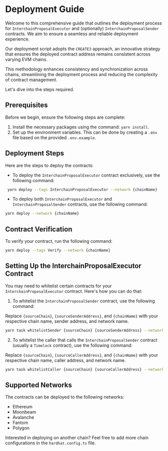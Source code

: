 # Deployment Guide

Welcome to this comprehensive guide that outlines the deployment process for `InterchainProposalExecutor` and (optionally) `InterchainProposalSender` contracts. We aim to ensure a seamless and reliable deployment experience.

Our deployment script adopts the `CREATE3` approach, an innovative strategy that ensures the deployed contract address remains consistent across varying EVM chains.

This methodology enhances consistency and synchronization across chains, streamlining the deployment process and reducing the complexity of contract management.

Let's dive into the steps required.

## Prerequisites

Before we begin, ensure the following steps are complete:

1. Install the necessary packages using the command: `yarn install`.
2. Set up the environment variables. This can be done by creating a `.env` file based on the provided `.env.example`.

## Deployment Steps

Here are the steps to deploy the contracts:

- To deploy the `InterchainProposalExecutor` contract exclusively, use the following command:

```bash
 yarn deploy --tags InterchainProposalExecutor --network {chainName}
```

- To deploy both `InterchainProposalExecutor` and `InterchainProposalSender` contracts, use the following command:

```bash
yarn deploy --network {chainName}
```

## Contract Verification

To verify your contract, run the following command:

```bash
yarn deploy --tags Verify --network {chainName}
```

## Setting Up the InterchainProposalExecutor Contract

You may need to whitelist certain contracts for your `InterchainProposalExecutor` contract. Here's how you can do that:

1. To whitelist the `InterchainProposalSender` contract, use the following command:

Replace `{sourceChain}`, `{sourceSenderAddress}`, and `{chainName}` with your respective chain name, sender address, and network name.

```bash
yarn task whitelistSender {sourceChain} {sourceSenderAddress} --network {chainName}
```

2. To whitelist the caller that calls the `InterchainProposalSender` contract (usually a `Timelock` contract), use the following command:

Replace `{sourceChain}`, `{sourceCallerAddress}`, and `{chainName}` with your respective chain name, caller address, and network name.

```bash
yarn task whitelistCaller {sourceChain} {sourceCallerAddress} --network {chainName}
```

## Supported Networks

The contracts can be deployed to the following networks:

- Ethereum
- Moonbeam
- Avalanche
- Fantom
- Polygon

Interested in deploying on another chain? Feel free to add more chain configurations in the `hardhat.config.ts` file.
